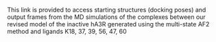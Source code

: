 This link is provided to access starting structures (docking poses) and output frames from the MD simulations of the complexes between our revised model of the inactive hA3R generated using the multi-state AF2 method and ligands K18, 37, 39, 56, 47, 60
